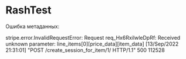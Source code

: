 # RashTest


Ошибка метаданных:

stripe.error.InvalidRequestError: Request req_Hx6RxiIwleDpRf: Received unknown parameter: line_items[0][price_data][item_data]
[13/Sep/2022 21:31:01] "POST /create_session_for_item/1/ HTTP/1.1" 500 112528